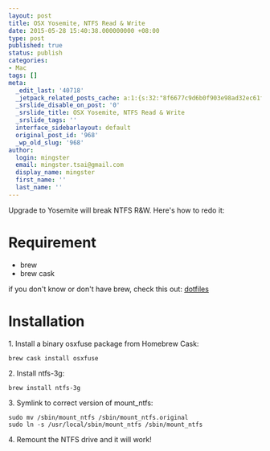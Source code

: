 ```yaml
---
layout: post
title: OSX Yosemite, NTFS Read & Write
date: 2015-05-28 15:40:38.000000000 +08:00
type: post
published: true
status: publish
categories:
- Mac
tags: []
meta:
  _edit_last: '40718'
  _jetpack_related_posts_cache: a:1:{s:32:"8f6677c9d6b0f903e98ad32ec61f8deb";a:2:{s:7:"expires";i:1455913280;s:7:"payload";a:3:{i:0;a:1:{s:2:"id";i:974;}i:1;a:1:{s:2:"id";i:563;}i:2;a:1:{s:2:"id";i:246;}}}}
  _srslide_disable_on_post: '0'
  _srslide_title: OSX Yosemite, NTFS Read & Write
  _srslide_tags: ''
  interface_sidebarlayout: default
  original_post_id: '968'
  _wp_old_slug: '968'
author:
  login: mingster
  email: mingster.tsai@gmail.com
  display_name: mingster
  first_name: ''
  last_name: ''
---
```

<p>Upgrade to Yosemite will break NTFS R&amp;W. Here's how to redo it:</p>
<h1>Requirement</h1>
<ul>
<li>brew</li>
<li>brew cask</li>
</ul>
<p>if you don't know or don't have brew, check this out: <a href="https://github.com/mingster/dotfiles" target="_blank">dotfiles</a></p>
<h1>Installation</h1>
<p>1. Install a binary osxfuse package from Homebrew Cask:</p>
<pre><code>brew cask install osxfuse</code></pre>
<p>2. Install ntfs-3g:</p>
<pre><code>brew install ntfs-3g</code></pre>
<p>3. Symlink to correct version of mount_ntfs:</p>
<pre><code>sudo mv /sbin/mount_ntfs /sbin/mount_ntfs.original
sudo ln -s /usr/local/sbin/mount_ntfs /sbin/mount_ntfs
</code></pre>
<p>4. Remount the NTFS drive and it will work!</p>

